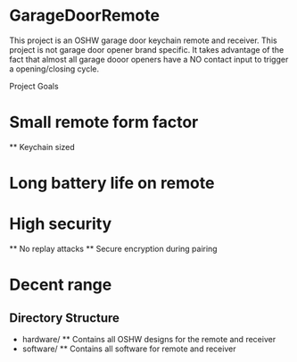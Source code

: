 # GarageDoorRemote

This project is an OSHW garage door keychain remote and receiver. This project is not garage door opener brand specific. It takes advantage of the fact that almost all garage dooor openers have a NO contact input to trigger a opening/closing cycle.

Project Goals
# Small remote form factor
** Keychain sized
# Long battery life on remote
# High security
** No replay attacks
** Secure encryption during pairing
# Decent range

## Directory Structure
* hardware/
** Contains all OSHW designs for the remote and receiver
* software/
** Contains all software for remote and receiver
